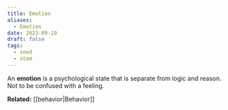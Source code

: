 ```yaml
---
title: Emotion
aliases:
  - Emotion
date: 2023-09-19
draft: false
tags:
  - seed
  - stem
---
```


An **emotion** is a psychological state that is separate from logic and reason. Not to be confused with a feeling.

**Related:** [[behavior|Behavior]]